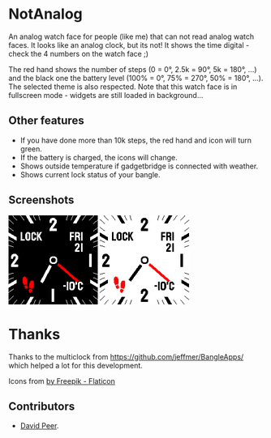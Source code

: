 # NotAnalog
An analog watch face for people (like me) that can not read analog watch faces.
It looks like an analog clock, but its not! It shows the time digital - check the
4 numbers on the watch face ;)

The red hand shows the number of steps (0 = 0°, 2.5k = 90°, 5k = 180°, ...) and the
black one the battery level (100% = 0°, 75% = 270°, 50% = 180°, ...).
The selected theme is also respected. Note that this watch face is in fullscreen
mode - widgets are still loaded in background...

## Other features
- If you have done more than 10k steps, the red hand and icon will turn green.
- If the battery is charged, the icons will change.
- Shows outside temperature if gadgetbridge is connected with weather.
- Shows current lock status of your bangle.

## Screenshots
![](screenshot_1.png)
![](screenshot_2.png)


# Thanks
Thanks to the multiclock from https://github.com/jeffmer/BangleApps/
which helped a lot for this development.

Icons from <a href="https://www.flaticon.com/free-icons" title="icons">by Freepik - Flaticon</a>

## Contributors
- [David Peer](https://github.com/peerdavid).